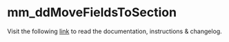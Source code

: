 # mm_ddMoveFieldsToSection

Visit the following [link](http://code.divandesign.biz/modx/mm_movefieldstosection) to read the documentation, instructions & changelog.